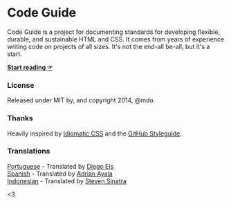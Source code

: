 # Code Guide

Code Guide is a project for documenting standards for developing flexible, durable, and sustainable HTML and CSS. It comes from years of experience writing code on projects of all sizes. It's not the end-all be-all, but it's a start.

**[Start reading ☞](http://mdo.github.io/code-guide)**

### License

Released under MIT by, and copyright 2014, @mdo.

### Thanks

Heavily inspired by [Idiomatic CSS](https://github.com/necolas/idiomatic-css) and the [GitHub Styleguide](http://github.com/styleguide).

### Translations

[Portuguese](http://diegoeis.github.io/code-guide/) - Translated by [Diego Eis](http://tableless.com.br/)  
[Spanish](http://adrianayala.mx/code-guide/es/) - Translated by [Adrian Ayala](http://adrianayala.mx/)  
[Indonesian](http://diagramatics.github.io/code-guide-id) - Translated by [Steven Sinatra](http://diagramatics.me)  

<3
